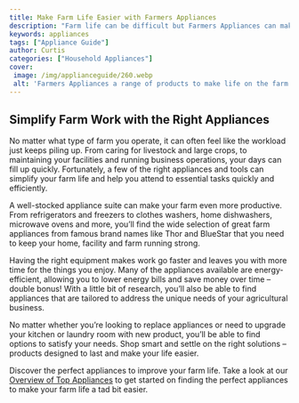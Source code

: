 ```yaml
---
title: Make Farm Life Easier with Farmers Appliances
description: "Farm life can be difficult but Farmers Appliances can make it easier In this blog post learn how everyday tools like kitchen appliances and outdoor tools can be used to streamline and simplify your daily chores on the farm"
keywords: appliances
tags: ["Appliance Guide"]
author: Curtis
categories: ["Household Appliances"]
cover: 
 image: /img/applianceguide/260.webp
 alt: 'Farmers Appliances a range of products to make life on the farm easier'
---
```

## Simplify Farm Work with the Right Appliances
No matter what type of farm you operate, it can often feel like the workload just keeps piling up. From caring for livestock and large crops, to maintaining your facilities and running business operations, your days can fill up quickly. Fortunately, a few of the right appliances and tools can simplify your farm life and help you attend to essential tasks quickly and efficiently.

A well-stocked appliance suite can make your farm even more productive. From refrigerators and freezers to clothes washers, home dishwashers, microwave ovens and more, you’ll find the wide selection of great farm appliances from famous brand names like Thor and BlueStar that you need to keep your home, facility and farm running strong. 

Having the right equipment makes work go faster and leaves you with more time for the things you enjoy. Many of the appliances available are energy-efficient, allowing you to lower energy bills and save money over time – double bonus! With a little bit of research, you’ll also be able to find appliances that are tailored to address the unique needs of your agricultural business.

No matter whether you’re looking to replace appliances or need to upgrade your kitchen or laundry room with new product, you’ll be able to find options to satisfy your needs. Shop smart and settle on the right solutions – products designed to last and make your life easier. 

Discover the perfect appliances to improve your farm life. Take a look at our [Overview of Top Appliances](./pages/appliance-overview) to get started on finding the perfect appliances to make your farm life a tad bit easier.
